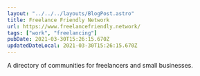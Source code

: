 ```yaml
---
layout: "../../../layouts/BlogPost.astro"
title: Freelance Friendly Network
url: https://www.freelancefriendly.network/
tags: ["work", "freelancing"]
pubDate: 2021-03-30T15:26:15.670Z
updatedDateLocal: 2021-03-30T15:26:15.670Z
---
```


A directory of communities for freelancers and small businesses.
